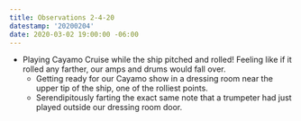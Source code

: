 ```yaml
---
title: Observations 2-4-20
datestamp: '20200204'
date: 2020-03-02 19:00:00 -06:00
---
```


- Playing Cayamo Cruise while the ship pitched and rolled! Feeling like if it rolled any farther, our amps and drums would fall over.
	- Getting ready for our Cayamo show in a dressing room near the upper tip of the ship, one of the rolliest points.
	- Serendipitously farting the exact same note that a trumpeter had just played outside our dressing room door.
